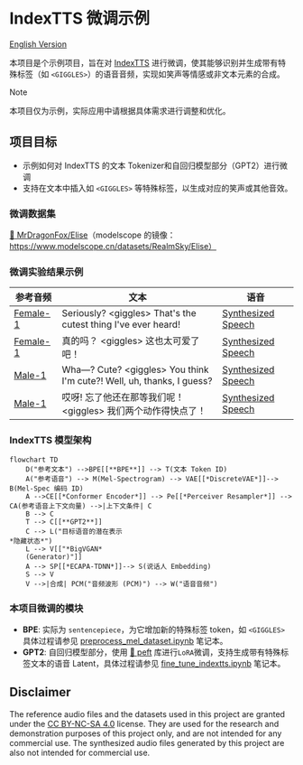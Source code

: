 # IndexTTS 微调示例

[English Version](README.md)

本项目是个示例项目，旨在对 [IndexTTS](https://github.com/index-tts/index-tts) 进行微调，使其能够识别并生成带有特殊标签（如 `<GIGGLES>`）的语音音频，实现如笑声等情感或非文本元素的合成。

> [!NOTE]
> 本项目仅为示例，实际应用中请根据具体需求进行调整和优化。

## 项目目标

- 示例如何对 IndexTTS 的文本 Tokenizer和自回归模型部分（GPT2）进行微调
- 支持在文本中插入如 `<GIGGLES>` 等特殊标签，以生成对应的笑声或其他音效。

### 微调数据集

[🤗 MrDragonFox/Elise](https://huggingface.co/datasets/MrDragonFox/Elise)（modelscope 的镜像： https://www.modelscope.cn/datasets/RealmSky/Elise）

### 微调实验结果示例

| 参考音频 | 文本 | 语音 |
| --- | --- | --- |
|[Female-1][Female_1]| Seriously? &lt;giggles> That's the cutest thing I've ever heard! | [Synthesized Speech](samples/Female-1_SeriouslygigglesThatsthecutestt.wav) |
| [Female-1][Female_1] | 真的吗？ &lt;giggles> 这也太可爱了吧！| [Synthesized Speech](samples/Female-1_真的吗giggles这也太可爱了吧.wav) |
| [Male-1][Male_1]| Wha—? Cute? &lt;giggles> You think I'm cute?! Well, uh, thanks, I guess? | [Synthesized Speech](samples/Male-1_Wha—CutegigglesYouthinkImcute.wav) |
| [Male-1][Male_1]| 哎呀! 忘了他还在那等我们呢！&lt;giggles> 我们两个动作得快点了！| [Synthesized Speech](samples/Male-1_哎呀忘了他还在那等我们呢giggles我们两个动作得快点了.wav) |

### IndexTTS 模型架构

```mermaid
flowchart TD
    D("参考文本") -->BPE[[**BPE**]] --> T(文本 Token ID)
    A("参考语音") --> M(Mel-Spectrogram) --> VAE[[*DiscreteVAE*]]--> B(Mel-Spec 编码 ID)
    A -->CE[[*Conformer Encoder*]] --> Pe[[*Perceiver Resampler*]] --> CA(参考语音上下文向量) -->|上下文条件| C
    B --> C
    T --> C[[**GPT2**]]
    C --> L("目标语音的潜在表示
*隐藏状态*")
    L --> V[["*BigVGAN*
    (Generator)"]]
    A --> SP[[*ECAPA-TDNN*]]--> S(说话人 Embedding)
    S --> V
    V -->|合成| PCM("音频波形 (PCM)") --> W("语音音频")
```

### 本项目微调的模块

- **BPE**: 实际为 `sentencepiece`，为它增加新的特殊标签 token，如 `<GIGGLES>` 具体过程请参见 [preprocess_mel_dataset.ipynb](preprocess_mel_dataset.ipynb) 笔记本。
- **GPT2**: 自回归模型部分，使用 [🤗 peft](https://huggingface.co/docs/peft/v0.15.0/en/index) 库进行`LoRA`微调，支持生成带有特殊标签文本的语音 Latent，具体过程请参见 [fine_tune_indextts.ipynb](fine_tune_indextts.ipynb) 笔记本。


## Disclaimer

The reference audio files and the datasets used in this project are granted under the [CC BY-NC-SA 4.0](https://creativecommons.org/licenses/by-nc-sa/4.0/) license.
They are used for the research and demonstration purposes of this project only, and are not intended for any commercial use.
The synthesized audio files generated by this project are also not intended for commercial use.

[Female_1]: https://bytedancespeech.github.io/seedtts_tech_report/audios/SpeechFactorization_samples/prompt/prompt1/4813840990459345930.wav
[Male_1]: https://bytedancespeech.github.io/seedtts_tech_report/audios/SpeechFactorization_samples/source/2188769758301752050.wav

